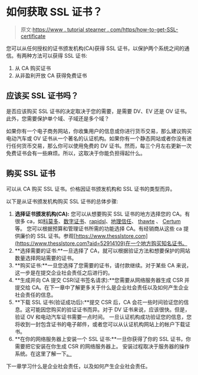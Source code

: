 # 如何获取 SSL 证书？

> 原文:[https://www . tutorial stearner . com/https/how-to-get-SSL-certificate](https://www.tutorialsteacher.com/https/how-to-get-ssl-certificate)

您可以从任何授权的证书颁发机构(CA)获得 SSL 证书，以保护两个系统之间的通信。有两种方法可以获得 SSL 证书:

1.  从 CA 购买证书
2.  从非盈利开放 CA 获得免费证书

## 应该买 SSL 证书吗？

是否应该购买 SSL 证书的决定取决于您的需要，是需要 DV、EV 还是 OV 证书。此外，您需要保护单个域、子域还是多个域？

如果你有一个电子商务网站，你收集用户的信息或你进行货币交易，那么建议购买电动汽车或 OV 证书从一个著名的认证机构。如果你有一个静态网站或者你没有进行任何货币交易，那么你可以使用免费的 DV 证书。然而，每三个月左右更新一次免费证书会有一些麻烦。所以，这取决于你能负担得起什么。

## 购买 SSL 证书

可以从 CA 购买 SSL 证书。价格因证书颁发机构和 SSL 证书的类型而异。

以下是从证书颁发机构购买 SSL 证书的总体步骤:

1.  **选择证书颁发机构(CA):** 您可以从想要购买 SSL 证书的地方选择您的 CA。有很多 ca，如[科莫多](https://ssl.comodo.com)、[数字证书](https://www.digicert.com/ssl-certificate)、[rapidsl](https://www.rapidssl.com/)、[地理信任](https://www.geotrust.com/)、 [thawte](https://www.thawte.com/) 、 [Certum](https://www.certum.eu/) 等。 您可以根据预算和管理证书所需的功能选择 CA。有经销商从这些 ca 提供廉价的 SSL 证书。参观[https://www.thesslstore.com](https://www.thesslstore.com?aid=52914109)在一个地方购买知名证书。
2.  **选择需要的证书:**一旦选择了 CA，就可以根据验证方法和想要保护的网站数量选择网站需要的证书。
3.  **购买证书:**一旦您选择了您需要的证书，请付款继续。对于某些 CA 来说，这一步是在提交企业社会责任之后进行的。
4.  **生成并向 CA 提交 CSR(证书签名请求):**您需要从网络服务器生成 CSR 并提交给 CA。在下一章中了解更多关于什么是企业社会责任以及如何产生企业社会责任的信息。
5.  **下载 SSL 证书(验证成功后):**提交 CSR 后，CA 会花一些时间验证您的信息。这可能因您购买的验证证书而异。对于 DV 证书来说，应该很快。但是，验证 OV 和电动汽车证书需要一点时间。 一旦认证机构成功验证您的信息，您将收到一封包含证书的电子邮件，或者您可以从认证机构网站上的帐户下载证书。
6.  **在你的网络服务器上安装一个 SSL 证书:**一旦你获得了你的 SSL 证书，你需要把它安装在你生成 CSR 的网络服务器上。 安装过程取决于服务器的操作系统。在这里了解一下[。](/https/install-ssl-certificate)

下一章学习什么是企业社会责任，以及如何产生企业社会责任。